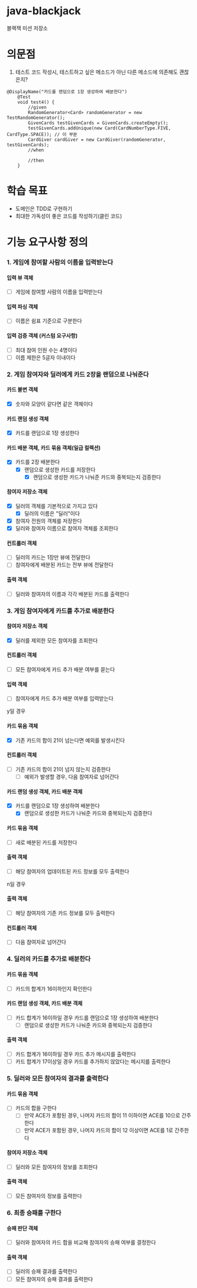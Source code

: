 # java-blackjack
블랙잭 미션 저장소

# 의문점
1. 테스트 코드 작성시, 테스트하고 싶은 메소드가 아닌 다른 메소드에 의존해도 괜찮은지?
```angular2html
@DisplayName("카드를 랜덤으로 1장 생성하여 배분한다")
    @Test
    void test4() {
        //given
        RandomGenerator<Card> randomGenerator = new TestRandomGenerator();
        GivenCards testGivenCards = GivenCards.createEmpty();
        testGivenCards.addUnique(new Card(CardNumberType.FIVE, CardType.SPACE)); // 이 부분
        CardGiver cardGiver = new CardGiver(randomGenerator, testGivenCards);
        //when

        //then
    }
```

# 학습 목표
- 도메인은 TDD로 구현하기
- 최대한 가독성이 좋은 코드를 작성하기(클린 코드)

# 기능 요구사항 정의

### 1. 게임에 참여할 사람의 이름을 입력받는다
#### 입력 뷰 객체
- [ ] 게임에 참여할 사람의 이름을 입력받는다
#### 입력 파싱 객체
- [ ] 이름은 쉼표 기준으로 구분한다
#### 입력 검증 객체 (커스텀 요구사항)
- [ ] 최대 참여 인원 수는 4명이다
- [ ] 이름 제한은 5글자 이내이다

### 2. 게임 참여자와 딜러에게 카드 2장을 랜덤으로 나눠준다
#### 카드 불변 객체
- [X] 숫자와 모양이 같다면 같은 객체이다
#### 카드 랜덤 생성 객체
- [X] 카드를 랜덤으로 1장 생성한다
#### 카드 배분 객체, 카드 묶음 객체(일급 컬렉션)
- [X] 카드를 2장 배분한다
  - [X] 랜덤으로 생성한 카드를 저장한다
    - [X] 랜덤으로 생성한 카드가 나눠준 카드와 중복되는지 검증한다
#### 참여자 저장소 객체
- [X] 딜러의 객체를 기본적으로 가지고 있다
  - [X] 딜러의 이름은 "딜러"이다
- [X] 참여자 전원의 객체를 저장한다
- [X] 딜러와 참여자 이름으로 참여자 객체를 조회한다
#### 컨트롤러 객체
- [ ] 딜러의 카드는 1장만 뷰에 전달한다
- [ ] 참여자에게 배분된 카드는 전부 뷰에 전달한다

#### 출력 객체
- [ ] 딜러와 참여자의 이름과 각각 배분된 카드를 출력한다

### 3. 게임 참여자에게 카드를 추가로 배분한다
#### 참여자 저장소 객체
- [X] 딜러를 제외한 모든 참여자를 조회한다
#### 컨트롤러 객체
- [ ] 모든 참여자에게 카드 추가 배분 여부를 묻는다
#### 입력 객체
- [ ] 참여자에게 카드 추가 배분 여부를 입력받는다

y일 경우
#### 카드 묶음 객체
- [X] 기존 카드의 합이 21이 넘는다면 예외를 발생시킨다

#### 컨트롤러 객체
- [ ] 기존 카드의 합이 21이 넘지 않는지 검증한다
  - [ ] 예외가 발생할 경우, 다음 참여자로 넘어간다

#### 카드 랜덤 생성 객체, 카드 배분 객체
- [X] 카드를 랜덤으로 1장 생성하여 배분한다
    - [X] 랜덤으로 생성한 카드가 나눠준 카드와 중복되는지 검증한다

#### 카드 묶음 객체
- [ ] 새로 배분된 카드를 저장한다

#### 출력 객체
- [ ] 해당 참여자의 업데이트된 카드 정보를 모두 출력한다

n일 경우
#### 출력 객체
- [ ] 해당 참여자의 기존 카드 정보를 모두 출력한다

#### 컨트롤러 객체
- [ ] 다음 참여자로 넘어간다

### 4. 딜러의 카드를 추가로 배분한다
#### 카드 묶음 객체
- [ ] 카드의 합계가 16이하인지 확인한다

#### 카드 랜덤 생성 객체, 카드 배분 객체
- [ ] 카드 합계가 16이하일 경우 카드를 랜덤으로 1장 생성하여 배분한다
  - [ ] 랜덤으로 생성한 카드가 나눠준 카드와 중복되는지 검증한다 

#### 출력 객체
- [ ] 카드 합계가 16이하일 경우 카드 추가 메시지를 출력한다
- [ ] 카드 합계가 17이상일 경우 카드를 추가하지 않았다는 메시지를 출력한다

### 5. 딜러와 모든 참여자의 결과를 출력한다
#### 카드 묶음 객체
- [ ] 카드의 합을 구한다
  - [ ] 만약 ACE가 포함된 경우, 나머지 카드의 합이 11 이하이면 ACE를 10으로 간주한다
  - [ ] 만약 ACE가 포함된 경우, 나머지 카드의 합이 12 이상이면 ACE를 1로 간주한다 

#### 참여자 저장소 객체
- [ ] 딜러와 모든 참여자의 정보를 조회한다

#### 출력 객체
- [ ] 모든 참여자의 정보를 출력한다

### 6. 최종 승패를 구한다
#### 승패 판단 객체
- [ ] 딜러와 참여자의 카드 합을 비교해 참여자의 승패 여부를 결정한다

#### 출력 객체
- [ ] 딜러의 승패 결과를 출력한다
- [ ] 모든 참여자의 승패 결과를 출력한다
